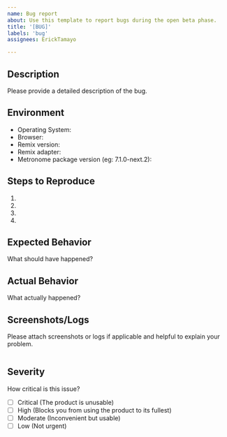 ```yaml
---
name: Bug report
about: Use this template to report bugs during the open beta phase.
title: '[BUG]'
labels: 'bug'
assignees: ErickTamayo

---
```

## Description

Please provide a detailed description of the bug.

## Environment

- Operating System: 
- Browser:
- Remix version:
- Remix adapter:
- Metronome package version (eg: 7.1.0-next.2):

## Steps to Reproduce

1. 
2. 
3. 
4. 

## Expected Behavior

What should have happened?

## Actual Behavior

What actually happened?

## Screenshots/Logs

Please attach screenshots or logs if applicable and helpful to explain your problem.
   
```

```

## Severity

How critical is this issue? 
- [ ] Critical (The product is unusable)
- [ ] High (Blocks you from using the product to its fullest)
- [ ] Moderate (Inconvenient but usable)
- [ ] Low (Not urgent)

